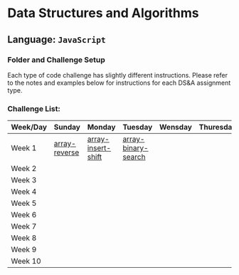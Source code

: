# Data Structures and Algorithms

## Language: `JavaScript`

### Folder and Challenge Setup

Each type of code challenge has slightly different instructions. Please refer to the notes and examples below for instructions for each DS&A assignment type.

### Challenge List:

| Week/Day  |  Sunday       | Monday     |  Tuesday      |  Wensday      |  Thuresday      |
|-----------|---------------|------------|---------------|---------------|-----------------|
| Week 1    |  [array-reverse](https://github.com/AyahZaareer/Data-Structures-and-Algorithms-401/blob/main/javascript/array-reverse/README.md)             |  [array-insert-shift](https://github.com/AyahZaareer/Data-Structures-and-Algorithms-401/blob/main/javascript/array-insert-shift/README.md)          | [array-binary-search](https://github.com/AyahZaareer/Data-Structures-and-Algorithms-401/blob/main/javascript/array-binary-search/README.md)              |               |                 |
| Week 2    |               |            |               |               |                 |
| Week 3    |               |            |               |               |                 |
| Week 4    |               |            |               |               |                 |
| Week 5    |               |            |               |               |                 |
| Week 6    |               |            |               |               |                 |
| Week 7    |               |            |               |               |                 |
| Week 8    |               |            |               |               |                 |
| Week 9    |               |            |               |               |                 |
| Week 10   |               |            |               |               |                 |

